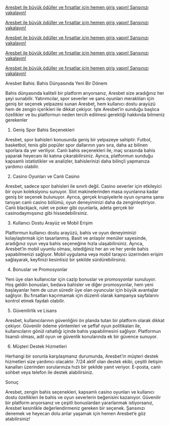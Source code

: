 <a href="https://xn--guncelgrs-1pbb.com/kwwsv://duhvehow721.frp" title="Aresbet ile Büyük Fırsatlar ve Aresbetalar" target="_blank">Aresbet ile büyük ödüller ve fırsatlar için hemen giriş yapın! Şansınızı yakalayın!</a>



<a href="https://xn--guncelgrs-1pbb.com/kwwsv://duhvehow721.frp" title="Aresbet ile Büyük Fırsatlar ve Aresbetalar" target="_blank">Aresbet ile büyük ödüller ve fırsatlar için hemen giriş yapın! Şansınızı yakalayın!</a>



<a href="https://xn--guncelgrs-1pbb.com/kwwsv://duhvehow721.frp" title="Aresbet ile Büyük Fırsatlar ve Aresbetalar" target="_blank">Aresbet ile büyük ödüller ve fırsatlar için hemen giriş yapın! Şansınızı yakalayın!</a>



<a href="https://xn--guncelgrs-1pbb.com/kwwsv://duhvehow721.frp" title="Aresbet ile Büyük Fırsatlar ve Aresbetalar" target="_blank">Aresbet ile büyük ödüller ve fırsatlar için hemen giriş yapın! Şansınızı yakalayın!</a>



<a href="https://xn--guncelgrs-1pbb.com/kwwsv://duhvehow721.frp" title="Aresbet ile Büyük Fırsatlar ve Aresbetalar" target="_blank">Aresbet ile büyük ödüller ve fırsatlar için hemen giriş yapın! Şansınızı yakalayın!</a>




Aresbet Bahis: Bahis Dünyasında Yeni Bir Dönem

Bahis dünyasında kaliteli bir platform arıyorsanız, Aresbet size aradığınız her şeyi sunabilir. Yatırımcılar, spor severler ve şans oyunları meraklıları için geniş bir seçenek yelpazesi sunan Aresbet, hem kullanıcı dostu arayüzü hem de zengin içerikleri ile dikkat çekiyor. İşte Aresbet’in sunduğu başlıca özellikler ve bu platformun neden tercih edilmesi gerektiği hakkında bilmeniz gerekenler

1. Geniş Spor Bahis Seçenekleri

Aresbet, spor bahisleri konusunda geniş bir yelpazeye sahiptir. Futbol, basketbol, tenis gibi popüler 
spor dallarının yanı sıra, daha az bilinen sporlara da yer veriliyor. Canlı bahis seçenekleri ile, maç sırasında bahis yaparak heyecanı iki katına çıkarabilirsiniz. Ayrıca, platformun sunduğu kapsamlı istatistikler ve analizler, bahislerinizi daha bilinçli yapmanıza yardımcı olabilir.

2. Casino Oyunları ve Canlı Casino

Aresbet, sadece spor bahisleri ile sınırlı değil. Casino severler için etkileyici bir oyun koleksiyonu sunuyor. Slot makinelerinden masa oyunlarına kadar geniş bir seçenek bulunuyor. Ayrıca, gerçek krupiyelerle oyun oynama şansı tanıyan canlı casino bölümü, oyun deneyiminizi daha da zenginleştiriyor. Canlı blackjack, rulet ve poker gibi oyunlarla, adeta gerçek bir casinodaymışsınız gibi hissedebilirsiniz.

3. Kullanıcı Dostu Arayüz ve Mobil Erişim

Platformun kullanıcı dostu arayüzü, bahis ve oyun deneyiminizi kolaylaştırmak için tasarlanmış. Basit ve anlaşılır menüler sayesinde, aradığınız oyun veya bahis seçeneğine hızla ulaşabilirsiniz. Ayrıca, Aresbet’in mobil uyumlu olması, istediğiniz her an ve her yerde bahis yapabilmenizi sağlıyor. Mobil uygulama veya mobil tarayıcı üzerinden erişim sağlayarak, keyfinizi kesintisiz bir şekilde sürdürebilirsiniz.

4. Bonuslar ve Promosyonlar

Yeni üye olan kullanıcılar için cazip bonuslar ve promosyonlar sunuluyor. Hoş geldin bonusları, bedava bahisler ve diğer promosyonlar, hem yeni başlayanlar hem de uzun süredir üye olan oyuncular için büyük avantajlar sağlıyor. Bu fırsatları kaçırmamak için düzenli olarak kampanya sayfalarını kontrol etmek faydalı olabilir.

5. Güvenilirlik ve Lisans

Aresbet, kullanıcılarının güvenliğini ön planda tutan bir platform olarak dikkat çekiyor. Güvenilir ödeme yöntemleri ve şeffaf oyun politikaları ile, kullanıcıların gönül rahatlığı içinde bahis yapabilmesini sağlıyor. Platformun lisanslı olması, adil oyun ve güvenlik konularında ek bir güvence sunuyor.

6. Müşteri Destek Hizmetleri

Herhangi bir sorunla karşılaşmanız durumunda, Aresbet’in müşteri destek hizmetleri size yardımcı olacaktır. 7/24 aktif olan destek ekibi, çeşitli iletişim kanalları üzerinden sorularınıza hızlı bir şekilde yanıt veriyor. E-posta, canlı sohbet veya telefon ile destek alabilirsiniz.

Sonuç

Aresbet, zengin bahis seçenekleri, kapsamlı casino oyunları ve kullanıcı dostu özellikleri ile bahis ve oyun severlerin beğenisini kazanıyor. Güvenilir bir platform arıyorsanız ve çeşitli bonuslardan yararlanmak istiyorsanız, Aresbet kesinlikle değerlendirmeniz gereken bir seçenek. Şansınızı denemek ve heyecan dolu anlar yaşamak için hemen Aresbet’e göz atabilirsiniz!
